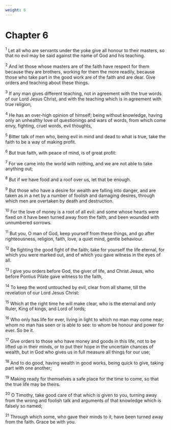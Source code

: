 ```yaml
---
weight: 6
---
```


# Chapter 6

<sup>1</sup> Let all who are servants under the yoke give all honour to their masters, so that no evil may be said against the name of God and his teaching. 

<sup>2</sup> And let those whose masters are of the faith have respect for them because they are brothers, working for them the more readily, because those who take part in the good work are of the faith and are dear. Give orders and teaching about these things. 

<sup>3</sup> If any man gives different teaching, not in agreement with the true words of our Lord Jesus Christ, and with the teaching which is in agreement with true religion, 

<sup>4</sup> He has an over-high opinion of himself; being without knowledge, having only an unhealthy love of questionings and wars of words, from which come envy, fighting, cruel words, evil thoughts, 

<sup>5</sup> Bitter talk of men who, being evil in mind and dead to what is true, take the faith to be a way of making profit. 

<sup>6</sup> But true faith, with peace of mind, is of great profit: 

<sup>7</sup> For we came into the world with nothing, and we are not able to take anything out; 

<sup>8</sup> But if we have food and a roof over us, let that be enough. 

<sup>9</sup> But those who have a desire for wealth are falling into danger, and are taken as in a net by a number of foolish and damaging desires, through which men are overtaken by death and destruction. 

<sup>10</sup> For the love of money is a root of all evil: and some whose hearts were fixed on it have been turned away from the faith, and been wounded with unnumbered sorrows. 

<sup>11</sup> But you, O man of God, keep yourself from these things, and go after righteousness, religion, faith, love, a quiet mind, gentle behaviour. 

<sup>12</sup> Be fighting the good fight of the faith; take for yourself the life eternal, for which you were marked out, and of which you gave witness in the eyes of all. 

<sup>13</sup> I give you orders before God, the giver of life, and Christ Jesus, who before Pontius Pilate gave witness to the faith, 

<sup>14</sup> To keep the word untouched by evil, clear from all shame, till the revelation of our Lord Jesus Christ: 

<sup>15</sup> Which at the right time he will make clear, who is the eternal and only Ruler, King of kings, and Lord of lords; 

<sup>16</sup> Who only has life for ever, living in light to which no man may come near; whom no man has seen or is able to see: to whom be honour and power for ever. So be it. 

<sup>17</sup> Give orders to those who have money and goods in this life, not to be lifted up in their minds, or to put their hope in the uncertain chances of wealth, but in God who gives us in full measure all things for our use; 

<sup>18</sup> And to do good, having wealth in good works, being quick to give, taking part with one another; 

<sup>19</sup> Making ready for themselves a safe place for the time to come, so that the true life may be theirs. 

<sup>20</sup> O Timothy, take good care of that which is given to you, turning away from the wrong and foolish talk and arguments of that knowledge which is falsely so named; 

<sup>21</sup> Through which some, who gave their minds to it, have been turned away from the faith. Grace be with you. 

